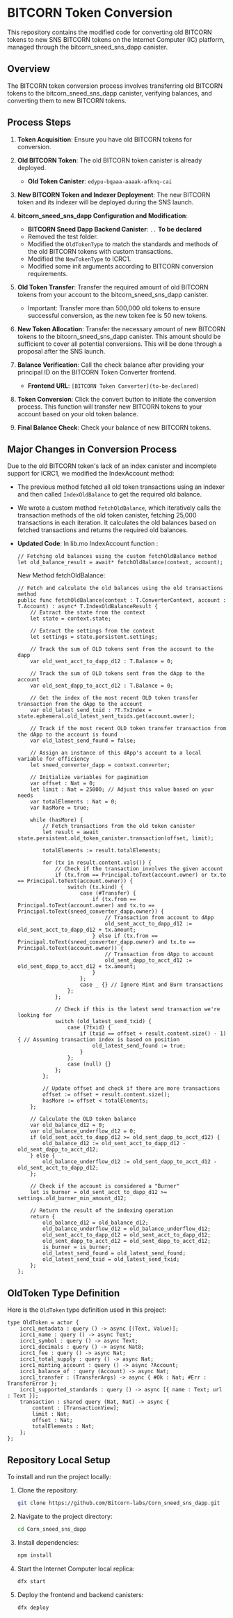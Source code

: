 # BITCORN Token Conversion

This repository contains the modified code for converting old BITCORN tokens to new SNS BITCORN tokens on the Internet Computer (IC) platform, managed through the bitcorn_sneed_sns_dapp canister.

## Overview

The BITCORN token conversion process involves transferring old BITCORN tokens to the bitcorn_sneed_sns_dapp canister, verifying balances, and converting them to new BITCORN tokens.

## Process Steps

1. **Token Acquisition**: Ensure you have old BITCORN tokens for conversion.

2. **Old BITCORN Token**: The old BITCORN token canister is already deployed.

   - **Old Token Canister**: `edypu-bqaaa-aaaak-afknq-cai`

3. **New BITCORN Token and Indexer Deployment**: The new BITCORN token and its indexer will be deployed during the SNS launch.

4. **bitcorn_sneed_sns_dapp Configuration and Modification**:

   - **BITCORN Sneed Dapp Backend Canister**: `..` **To be declared**
   - Removed the test folder.
   - Modified the `OldTokenType` to match the standards and methods of the old BITCORN tokens with custom transactions.
   - Modified the `NewTokenType` to ICRC1.
   - Modified some init arguments according to BITCORN conversion requirements.

5. **Old Token Transfer**: Transfer the required amount of old BITCORN tokens from your account to the bitcorn_sneed_sns_dapp canister.

   - Important: Transfer more than 500,000 old tokens to ensure successful conversion, as the new token fee is 50 new tokens.

6. **New Token Allocation**: Transfer the necessary amount of new BITCORN tokens to the bitcorn_sneed_sns_dapp canister. This amount should be sufficient to cover all potential conversions. This will be done through a proposal after the SNS launch.

7. **Balance Verification**: Call the check balance after providing your principal ID on the BITCORN Token Converter frontend.

   - **Frontend URL**: `[BITCORN Token Converter](to-be-declared)`

8. **Token Conversion**: Click the convert button to initiate the conversion process. This function will transfer new BITCORN tokens to your account based on your old token balance.

9. **Final Balance Check**: Check your balance of new BITCORN tokens.

## Major Changes in Conversion Process

Due to the old BITCORN token's lack of an index canister and incomplete support for ICRC1, we modified the IndexAccount method:

- The previous method fetched all old token transactions using an indexer and then called `IndexOldBalance` to get the required old balance.
- We wrote a custom method `fetchOldBalance`, which iteratively calls the transaction methods of the old token canister, fetching 25,000 transactions in each iteration. It calculates the old balances based on fetched transactions and returns the required old balances.

- **Updated Code**:
  In lib.mo IndexAccount function :

  ```motoko
  // Fetching old balances using the custom fetchOldBalance method
  let old_balance_result = await* fetchOldBalance(context, account);
  ```

  New Method fetchOldBalance:

  ```motoko
  // Fetch and calculate the old balances using the old transactions method
  public func fetchOldBalance(context : T.ConverterContext, account : T.Account) : async* T.IndexOldBalanceResult {
      // Extract the state from the context
      let state = context.state;

      // Extract the settings from the context
      let settings = state.persistent.settings;

      // Track the sum of OLD tokens sent from the account to the dapp
      var old_sent_acct_to_dapp_d12 : T.Balance = 0;

      // Track the sum of OLD tokens sent from the dApp to the account
      var old_sent_dapp_to_acct_d12 : T.Balance = 0;

      // Get the index of the most recent OLD token transfer transaction from the dApp to the account
      var old_latest_send_txid : ?T.TxIndex = state.ephemeral.old_latest_sent_txids.get(account.owner);

      // Track if the most recent OLD token transfer transaction from the dApp to the account is found
      var old_latest_send_found = false;

      // Assign an instance of this dApp's account to a local variable for efficiency
      let sneed_converter_dapp = context.converter;

      // Initialize variables for pagination
      var offset : Nat = 0;
      let limit : Nat = 25000; // Adjust this value based on your needs
      var totalElements : Nat = 0;
      var hasMore = true;

      while (hasMore) {
          // Fetch transactions from the old token canister
          let result = await state.persistent.old_token_canister.transaction(offset, limit);

          totalElements := result.totalElements;

          for (tx in result.content.vals()) {
              // Check if the transaction involves the given account
              if (tx.from == Principal.toText(account.owner) or tx.to == Principal.toText(account.owner)) {
                  switch (tx.kind) {
                      case (#Transfer) {
                          if (tx.from == Principal.toText(account.owner) and tx.to == Principal.toText(sneed_converter_dapp.owner)) {
                              // Transaction from account to dApp
                              old_sent_acct_to_dapp_d12 := old_sent_acct_to_dapp_d12 + tx.amount;
                          } else if (tx.from == Principal.toText(sneed_converter_dapp.owner) and tx.to == Principal.toText(account.owner)) {
                              // Transaction from dApp to account
                              old_sent_dapp_to_acct_d12 := old_sent_dapp_to_acct_d12 + tx.amount;
                          }
                      };
                      case _ {} // Ignore Mint and Burn transactions
                  };
              };

              // Check if this is the latest send transaction we're looking for
              switch (old_latest_send_txid) {
                  case (?txid) {
                      if (txid == offset + result.content.size() - 1) { // Assuming transaction index is based on position
                          old_latest_send_found := true;
                      }
                  };
                  case (null) {}
              };
          };

          // Update offset and check if there are more transactions
          offset := offset + result.content.size();
          hasMore := offset < totalElements;
      };

      // Calculate the OLD token balance
      var old_balance_d12 = 0;
      var old_balance_underflow_d12 = 0;
      if (old_sent_acct_to_dapp_d12 >= old_sent_dapp_to_acct_d12) {
          old_balance_d12 := old_sent_acct_to_dapp_d12 - old_sent_dapp_to_acct_d12;
      } else {
          old_balance_underflow_d12 := old_sent_dapp_to_acct_d12 - old_sent_acct_to_dapp_d12;
      };

      // Check if the account is considered a "Burner"
      let is_burner = old_sent_acct_to_dapp_d12 >= settings.old_burner_min_amount_d12;

      // Return the result of the indexing operation
      return {
          old_balance_d12 = old_balance_d12;
          old_balance_underflow_d12 = old_balance_underflow_d12;
          old_sent_acct_to_dapp_d12 = old_sent_acct_to_dapp_d12;
          old_sent_dapp_to_acct_d12 = old_sent_dapp_to_acct_d12;
          is_burner = is_burner;
          old_latest_send_found = old_latest_send_found;
          old_latest_send_txid = old_latest_send_txid;
      };
  };
  ```

## OldToken Type Definition

Here is the `OldToken` type definition used in this project:

```motoko
type OldToken = actor {
    icrc1_metadata : query () -> async [(Text, Value)];
    icrc1_name : query () -> async Text;
    icrc1_symbol : query () -> async Text;
    icrc1_decimals : query () -> async Nat8;
    icrc1_fee : query () -> async Nat;
    icrc1_total_supply : query () -> async Nat;
    icrc1_minting_account : query () -> async ?Account;
    icrc1_balance_of : query (Account) -> async Nat;
    icrc1_transfer : (TransferArgs) -> async { #Ok : Nat; #Err : TransferError };
    icrc1_supported_standards : query () -> async [{ name : Text; url : Text }];
    transaction : shared query (Nat, Nat) -> async {
        content : [TransactionView];
        limit : Nat;
        offset : Nat;
        totalElements : Nat;
    };
};
```

## Repository Local Setup

To install and run the project locally:

1. Clone the repository:
   ```bash
   git clone https://github.com/Bitcorn-labs/Corn_sneed_sns_dapp.git
   ```
2. Navigate to the project directory:

   ```bash
   cd Corn_sneed_sns_dapp
   ```

3. Install dependencies:

   ```bash
   npm install
   ```

4. Start the Internet Computer local replica:

   ```bash
   dfx start
   ```

5. Deploy the frontend and backend canisters:
   ```bash
   dfx deploy
   ```

